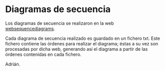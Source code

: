 # Diagramas de secuencia

Los diagramas de secuencia se realizaron en la web [websequencediagrams](http://www.websequencediagrams.com/).

Cada diagrama de secuencia realizado es guardado en un fichero txt. 
Este fichero contiene las órdenes para realizar el diagrama; 
éstas a su vez son procesadas por dicha web, generando así
el diagrama a partir de las órdenes contenidas en cada fichero.

Adrián.